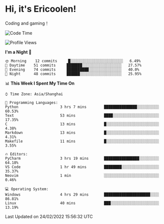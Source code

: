 # Hi, it's Ericoolen!
Coding and gaming！

<!--START_SECTION:waka-->
![Code Time](http://img.shields.io/badge/Code%20Time-184%20hrs%2036%20mins-blue)

![Profile Views](http://img.shields.io/badge/Profile%20Views-4-blue)

**I'm a Night 🦉** 

```text
🌞 Morning    12 commits     █░░░░░░░░░░░░░░░░░░░░░░░░   6.49% 
🌆 Daytime    51 commits     ███████░░░░░░░░░░░░░░░░░░   27.57% 
🌃 Evening    74 commits     ██████████░░░░░░░░░░░░░░░   40.0% 
🌙 Night      48 commits     ██████░░░░░░░░░░░░░░░░░░░   25.95%

```


📊 **This Week I Spent My Time On** 

```text
⌚︎ Time Zone: Asia/Shanghai

💬 Programming Languages: 
Python                   3 hrs 7 mins        ███████████████░░░░░░░░░░   60.53% 
Text                     53 mins             ████░░░░░░░░░░░░░░░░░░░░░   17.35% 
C                        13 mins             █░░░░░░░░░░░░░░░░░░░░░░░░   4.38% 
Markdown                 13 mins             █░░░░░░░░░░░░░░░░░░░░░░░░   4.31% 
Makefile                 11 mins             █░░░░░░░░░░░░░░░░░░░░░░░░   3.55%

🔥 Editors: 
PyCharm                  3 hrs 19 mins       ████████████████░░░░░░░░░   64.18% 
VS Code                  1 hr 49 mins        ████████░░░░░░░░░░░░░░░░░   35.37% 
Neovim                   1 min               ░░░░░░░░░░░░░░░░░░░░░░░░░   0.46%

💻 Operating System: 
Windows                  4 hrs 29 mins       █████████████████████░░░░   86.81% 
Linux                    40 mins             ███░░░░░░░░░░░░░░░░░░░░░░   13.19%

```


 Last Updated on 24/02/2022 15:56:32 UTC
<!--END_SECTION:waka-->

